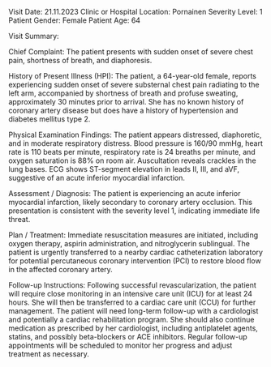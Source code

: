 Visit Date: 21.11.2023
Clinic or Hospital Location: Pornainen
Severity Level: 1
Patient Gender: Female
Patient Age: 64

Visit Summary:

Chief Complaint: The patient presents with sudden onset of severe chest pain, shortness of breath, and diaphoresis.

History of Present Illness (HPI): The patient, a 64-year-old female, reports experiencing sudden onset of severe substernal chest pain radiating to the left arm, accompanied by shortness of breath and profuse sweating, approximately 30 minutes prior to arrival. She has no known history of coronary artery disease but does have a history of hypertension and diabetes mellitus type 2.

Physical Examination Findings: The patient appears distressed, diaphoretic, and in moderate respiratory distress. Blood pressure is 160/90 mmHg, heart rate is 110 beats per minute, respiratory rate is 24 breaths per minute, and oxygen saturation is 88% on room air. Auscultation reveals crackles in the lung bases. ECG shows ST-segment elevation in leads II, III, and aVF, suggestive of an acute inferior myocardial infarction.

Assessment / Diagnosis: The patient is experiencing an acute inferior myocardial infarction, likely secondary to coronary artery occlusion. This presentation is consistent with the severity level 1, indicating immediate life threat.

Plan / Treatment: Immediate resuscitation measures are initiated, including oxygen therapy, aspirin administration, and nitroglycerin sublingual. The patient is urgently transferred to a nearby cardiac catheterization laboratory for potential percutaneous coronary intervention (PCI) to restore blood flow in the affected coronary artery.

Follow-up Instructions: Following successful revascularization, the patient will require close monitoring in an intensive care unit (ICU) for at least 24 hours. She will then be transferred to a cardiac care unit (CCU) for further management. The patient will need long-term follow-up with a cardiologist and potentially a cardiac rehabilitation program. She should also continue medication as prescribed by her cardiologist, including antiplatelet agents, statins, and possibly beta-blockers or ACE inhibitors. Regular follow-up appointments will be scheduled to monitor her progress and adjust treatment as necessary.